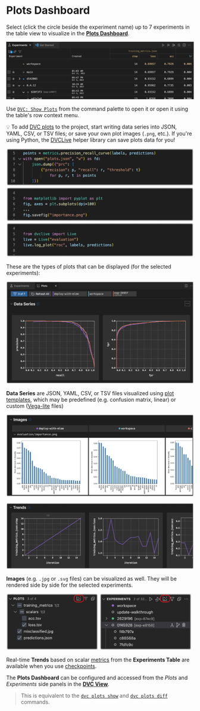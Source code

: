# Plots Dashboard

Select (click the circle beside the experiment name) up to 7 experiments in the
table view to visualize in the [**Plots Dashboard**](command:dvc.showPlots).

<p align="center">
  <img src="images/plots-click-the-circle-beside-experiment-name.png"
       alt="Select for Plots" />
</p>

Use
[`DVC: Show Plots`](command:workbench.action.quickOpen?%22>DVC:%20Show%20Plots%22)
from the command palette to open it or open it using the table's row context
menu.

[`dvc plots show`]: https://dvc.org/doc/command-reference/plots/show
[`dvc plots diff`]: https://dvc.org/doc/command-reference/plots/diff

💡 To add [DVC plots] to the project, start writing data series into JSON, YAML,
CSV, or TSV files; or save your own plot images (`.png`, etc.). If you're using
Python, the [DVCLive] helper library can save plots data for you!

<p align="center">
  <img src="images/plots-dump-with-open-file.png"
       alt="Code to Dump a JSON Plot File" />
  <img src="images/plots-dump-image.png"
       alt="Code to Dump an Image Plot File" />
  <img src="images/plots-dump-with-dvclive.png"
       alt="Code to Dump a JSON Plot File with DVCLive" />
</p>

[dvc plots]: https://dvc.org/doc/start/experiments/visualization
[dvclive]: https://dvc.org/doc/dvclive

These are the types of plots that can be displayed (for the selected
experiments):

<p align="center">
  <img src="images/plots-data-series.png"
       alt="Plots: Data Series" />
</p>

**Data Series** are JSON, YAML, CSV, or TSV files visualized using [plot
templates], which may be predefined (e.g. confusion matrix, linear) or custom
([Vega-lite] files)

[plot templates]:
  https://dvc.org/doc/command-reference/plots#plot-templates-data-series-only
[vega-lite]: https://vega.github.io/vega-lite/

<p align="center">
  <img src="images/plots-images.png"
       alt="Plots: Images" />
</p>

<p align="center">
  <img src="images/plots-trends.png"
       alt="Plots: Trends" />
</p>

**Images** (e.g. `.jpg` or `.svg` files) can be visualized as well. They will be
rendered side by side for the selected experiments.

<p float="left">
  <img src="images/plots-plots-view-icon.png"
       alt="Plots View" width="49%" />
  <img src="images/plots-experiments-view-icon.png"
       alt="Experiments View" width="49%" />
</p>

Real-time **Trends** based on scalar [metrics] from the **Experiments Table**
are available when you use [checkpoints].

[metrics]: https://dvc.org/doc/command-reference/metrics
[checkpoints]: https://dvc.org/doc/user-guide/experiment-management/checkpoints

The **Plots Dashboard** can be configured and accessed from the _Plots_ and
_Experiments_ side panels in the [**DVC View**](command:views.dvc-views).

> This is equivalent to the [`dvc plots show`] and [`dvc plots diff`] commands.
